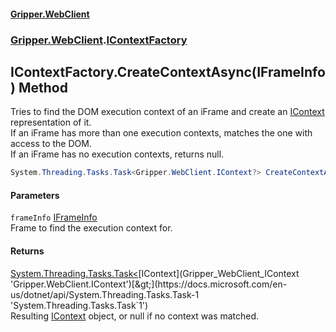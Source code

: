 #### [Gripper.WebClient](index 'index')
### [Gripper.WebClient](Gripper_WebClient 'Gripper.WebClient').[IContextFactory](Gripper_WebClient_IContextFactory 'Gripper.WebClient.IContextFactory')
## IContextFactory.CreateContextAsync(IFrameInfo) Method
Tries to find the DOM execution context of an iFrame and create an [IContext](Gripper_WebClient_IContext 'Gripper.WebClient.IContext') representation of it.  
If an iFrame has more than one execution contexts, matches the one with access to the DOM.  
If an iFrame has no execution contexts, returns null.  
```csharp
System.Threading.Tasks.Task<Gripper.WebClient.IContext?> CreateContextAsync(Gripper.WebClient.IFrameInfo frameInfo);
```
#### Parameters
<a name='Gripper_WebClient_IContextFactory_CreateContextAsync(Gripper_WebClient_IFrameInfo)_frameInfo'></a>
`frameInfo` [IFrameInfo](Gripper_WebClient_IFrameInfo 'Gripper.WebClient.IFrameInfo')  
Frame to find the execution context for.
  
#### Returns
[System.Threading.Tasks.Task&lt;](https://docs.microsoft.com/en-us/dotnet/api/System.Threading.Tasks.Task-1 'System.Threading.Tasks.Task`1')[IContext](Gripper_WebClient_IContext 'Gripper.WebClient.IContext')[&gt;](https://docs.microsoft.com/en-us/dotnet/api/System.Threading.Tasks.Task-1 'System.Threading.Tasks.Task`1')  
Resulting [IContext](Gripper_WebClient_IContext 'Gripper.WebClient.IContext') object, or null if no context was matched.
